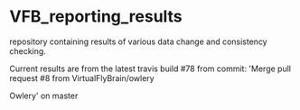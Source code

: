# VFB_reporting_results
repository containing results of various data change and consistency checking.

 Current results are from the latest travis build #78 from commit: 'Merge pull request #8 from VirtualFlyBrain/owlery

Owlery' on master
